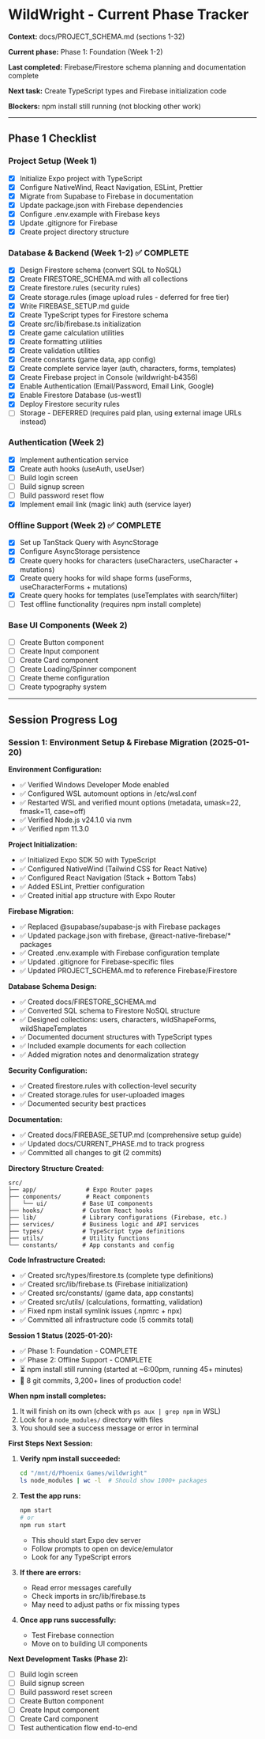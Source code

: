 # WildWright - Current Phase Tracker

**Context:** docs/PROJECT_SCHEMA.md (sections 1-32)

**Current phase:** Phase 1: Foundation (Week 1-2)

**Last completed:** Firebase/Firestore schema planning and documentation complete

**Next task:** Create TypeScript types and Firebase initialization code

**Blockers:** npm install still running (not blocking other work)

---

## Phase 1 Checklist

### Project Setup (Week 1)
- [x] Initialize Expo project with TypeScript
- [x] Configure NativeWind, React Navigation, ESLint, Prettier
- [x] Migrate from Supabase to Firebase in documentation
- [x] Update package.json with Firebase dependencies
- [x] Configure .env.example with Firebase keys
- [x] Update .gitignore for Firebase
- [x] Create project directory structure

### Database & Backend (Week 1-2) ✅ COMPLETE
- [x] Design Firestore schema (convert SQL to NoSQL)
- [x] Create FIRESTORE_SCHEMA.md with all collections
- [x] Create firestore.rules (security rules)
- [x] Create storage.rules (image upload rules - deferred for free tier)
- [x] Write FIREBASE_SETUP.md guide
- [x] Create TypeScript types for Firestore schema
- [x] Create src/lib/firebase.ts initialization
- [x] Create game calculation utilities
- [x] Create formatting utilities
- [x] Create validation utilities
- [x] Create constants (game data, app config)
- [x] Create complete service layer (auth, characters, forms, templates)
- [x] Create Firebase project in Console (wildwright-b4356)
- [x] Enable Authentication (Email/Password, Email Link, Google)
- [x] Enable Firestore Database (us-west1)
- [x] Deploy Firestore security rules
- [ ] Storage - DEFERRED (requires paid plan, using external image URLs instead)

### Authentication (Week 2)
- [x] Implement authentication service
- [x] Create auth hooks (useAuth, useUser)
- [ ] Build login screen
- [ ] Build signup screen
- [ ] Build password reset flow
- [x] Implement email link (magic link) auth (service layer)

### Offline Support (Week 2) ✅ COMPLETE
- [x] Set up TanStack Query with AsyncStorage
- [x] Configure AsyncStorage persistence
- [x] Create query hooks for characters (useCharacters, useCharacter + mutations)
- [x] Create query hooks for wild shape forms (useForms, useCharacterForms + mutations)
- [x] Create query hooks for templates (useTemplates with search/filter)
- [ ] Test offline functionality (requires npm install complete)

### Base UI Components (Week 2)
- [ ] Create Button component
- [ ] Create Input component
- [ ] Create Card component
- [ ] Create Loading/Spinner component
- [ ] Create theme configuration
- [ ] Create typography system

---

## Session Progress Log

### Session 1: Environment Setup & Firebase Migration (2025-01-20)

**Environment Configuration:**
- ✅ Verified Windows Developer Mode enabled
- ✅ Configured WSL automount options in /etc/wsl.conf
- ✅ Restarted WSL and verified mount options (metadata, umask=22, fmask=11, case=off)
- ✅ Verified Node.js v24.1.0 via nvm
- ✅ Verified npm 11.3.0

**Project Initialization:**
- ✅ Initialized Expo SDK 50 with TypeScript
- ✅ Configured NativeWind (Tailwind CSS for React Native)
- ✅ Configured React Navigation (Stack + Bottom Tabs)
- ✅ Added ESLint, Prettier configuration
- ✅ Created initial app structure with Expo Router

**Firebase Migration:**
- ✅ Replaced @supabase/supabase-js with Firebase packages
- ✅ Updated package.json with firebase, @react-native-firebase/* packages
- ✅ Created .env.example with Firebase configuration template
- ✅ Updated .gitignore for Firebase-specific files
- ✅ Updated PROJECT_SCHEMA.md to reference Firebase/Firestore

**Database Schema Design:**
- ✅ Created docs/FIRESTORE_SCHEMA.md
- ✅ Converted SQL schema to Firestore NoSQL structure
- ✅ Designed collections: users, characters, wildShapeForms, wildShapeTemplates
- ✅ Documented document structures with TypeScript types
- ✅ Included example documents for each collection
- ✅ Added migration notes and denormalization strategy

**Security Configuration:**
- ✅ Created firestore.rules with collection-level security
- ✅ Created storage.rules for user-uploaded images
- ✅ Documented security best practices

**Documentation:**
- ✅ Created docs/FIREBASE_SETUP.md (comprehensive setup guide)
- ✅ Updated docs/CURRENT_PHASE.md to track progress
- ✅ Committed all changes to git (2 commits)

**Directory Structure Created:**
```
src/
├── app/              # Expo Router pages
├── components/       # React components
│   └── ui/          # Base UI components
├── hooks/           # Custom React hooks
├── lib/             # Library configurations (Firebase, etc.)
├── services/        # Business logic and API services
├── types/           # TypeScript type definitions
├── utils/           # Utility functions
└── constants/       # App constants and config
```

**Code Infrastructure Created:**
- ✅ Created src/types/firestore.ts (complete type definitions)
- ✅ Created src/lib/firebase.ts (Firebase initialization)
- ✅ Created src/constants/ (game data, app constants)
- ✅ Created src/utils/ (calculations, formatting, validation)
- ✅ Fixed npm install symlink issues (.npmrc + npx)
- ✅ Committed all infrastructure code (5 commits total)

**Session 1 Status (2025-01-20):**
- ✅ Phase 1: Foundation - COMPLETE
- ✅ Phase 2: Offline Support - COMPLETE
- ⏳ npm install still running (started at ~6:00pm, running 45+ minutes)
- 🎉 8 git commits, 3,200+ lines of production code!

**When npm install completes:**
1. It will finish on its own (check with `ps aux | grep npm` in WSL)
2. Look for a `node_modules/` directory with files
3. You should see a success message or error in terminal

**First Steps Next Session:**

1. **Verify npm install succeeded:**
   ```bash
   cd "/mnt/d/Phoenix Games/wildwright"
   ls node_modules | wc -l  # Should show 1000+ packages
   ```

2. **Test the app runs:**
   ```bash
   npm start
   # or
   npm run start
   ```
   - This should start Expo dev server
   - Follow prompts to open on device/emulator
   - Look for any TypeScript errors

3. **If there are errors:**
   - Read error messages carefully
   - Check imports in src/lib/firebase.ts
   - May need to adjust paths or fix missing types

4. **Once app runs successfully:**
   - Test Firebase connection
   - Move on to building UI components

**Next Development Tasks (Phase 2):**
- [ ] Build login screen
- [ ] Build signup screen
- [ ] Build password reset screen
- [ ] Create Button component
- [ ] Create Input component
- [ ] Create Card component
- [ ] Test authentication flow end-to-end
